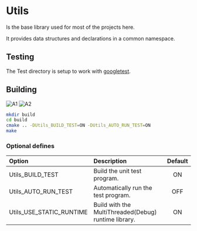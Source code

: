 # Utils

Is the base library used for most of the projects here.

It provides data structures and declarations in a common namespace.

## Testing

The Test directory is setup to work with [googletest](https://github.com/google/googletest).

## Building

![A1](https://github.com/chcly/Utils/actions/workflows/build-linux.yml/badge.svg)
![A2](https://github.com/chcly/Utils/actions/workflows/build-windows.yml/badge.svg)

```sh
mkdir build
cd build
cmake .. -DUtils_BUILD_TEST=ON -DUtils_AUTO_RUN_TEST=ON
make
```

### Optional defines

| Option                   | Description                                          | Default |
| :----------------------- | :--------------------------------------------------- | :-----: |
| Utils_BUILD_TEST         | Build the unit test program.                         |   ON    |
| Utils_AUTO_RUN_TEST      | Automatically run the test program.                  |   OFF   |
| Utils_USE_STATIC_RUNTIME | Build with the MultiThreaded(Debug) runtime library. |   ON    |
